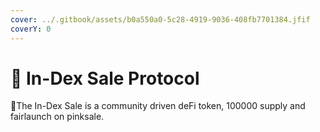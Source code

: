 ```yaml
---
cover: ../.gitbook/assets/b0a550a0-5c28-4919-9036-408fb7701384.jfif
coverY: 0
---
```


# 🧮 In-Dex Sale Protocol

:clap:The In-Dex Sale is a community driven deFi token, 100000 supply and fairlaunch on pinksale.
